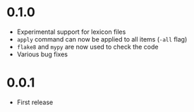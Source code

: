 # 0.1.0
* Experimental support for lexicon files
* `apply` command can now be applied to all items (`-all` flag)
* `flake8` and `mypy` are now used to check the code
* Various bug fixes

# 0.0.1
* First release